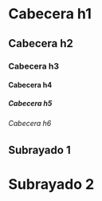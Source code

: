 # Cabecera h1
## Cabecera h2
### Cabecera h3
#### Cabecera h4
##### Cabecera h5
###### Cabecera h6

Subrayado 1
----------

Subrayado 2
===========

